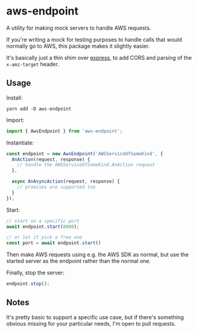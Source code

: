 # aws-endpoint

A utility for making mock servers to handle AWS requests.

If you're writing a mock for testing purposes to handle calls that would normally go to AWS, this package makes it slightly easier.

It's basically just a thin shim over [express](https://www.npmjs.com/package/express), to add CORS and parsing of the
`x-amz-target` header.

## Usage

Install:

```
yarn add -D aws-endpoint
```

Import:

```js
import { AwsEndpoint } from 'aws-endpoint';
```

Instantiate:

```js
const endpoint = new AwsEndpoint('AWSServiceOfSomeKind', {
  AnAction(request, response) {
    // handle the AWSServiceOfSomeKind.AnAction request
  },

  async AnAsyncAction(request, response) {
    // promises are supported too
  }
});
```

Start:

```js
// start on a specific port
await endpoint.start(8080);

// or let it pick a free one
const port = await endpoint.start()
```

Then make AWS requests using e.g. the AWS SDK as normal, but use the started server as the endpoint rather than the normal one.

Finally, stop the server:

```js
endpoint.stop();
```

## Notes

It's pretty basic to support a specific use case, but if there's something obvious missing for your particular needs,
I'm open to pull requests.
